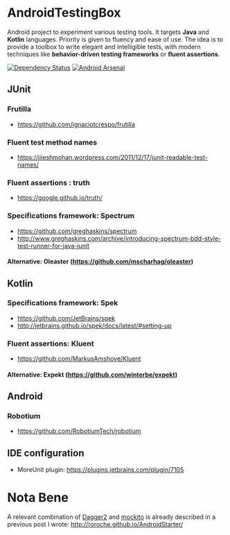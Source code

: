 # AndroidTestingBox

Android project to experiment various testing tools.
It targets **Java** and **Kotlin** languages.
Priority is given to fluency and ease of use.
The idea is to provide a toolbox to write elegant and intelligible tests, with modern techniques like **behavior-driven testing frameworks** or **fluent assertions**.

[![Dependency Status](https://www.versioneye.com/user/projects/58261d9e7a72950483fd3428/badge.svg?style=flat-square)](https://www.versioneye.com/user/projects/58261d9e7a72950483fd3428)
[![Android Arsenal](https://img.shields.io/badge/Android%20Arsenal-AndroidTestingBox-brightgreen.svg?style=flat)]()

## JUnit

### Frutilla

- https://github.com/ignaciotcrespo/frutilla

### Fluent test method names

- https://jijeshmohan.wordpress.com/2011/12/17/junit-readable-test-names/

### Fluent assertions : truth

- https://google.github.io/truth/

### Specifications framework: Spectrum

- https://github.com/greghaskins/spectrum
- http://www.greghaskins.com/archive/introducing-spectrum-bdd-style-test-runner-for-java-junit

#### Alternative: Oleaster (https://github.com/mscharhag/oleaster)

## Kotlin 

### Specifications framework: Spek

- https://github.com/JetBrains/spek
- http://jetbrains.github.io/spek/docs/latest/#setting-up

### Fluent assertions: Kluent

- https://github.com/MarkusAmshove/Kluent

#### Alternative: Expekt (https://github.com/winterbe/expekt)

## Android

### Robotium

- https://github.com/RobotiumTech/robotium

## IDE configuration

- MoreUnit plugin:  https://plugins.jetbrains.com/plugin/7105

# Nota Bene

A relevant combination of [Dagger2](https://google.github.io/dagger/) and [mockito](http://site.mockito.org/) is already described in a previous post I wrote: http://roroche.github.io/AndroidStarter/
